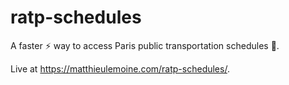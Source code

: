 # ratp-schedules

A faster :zap: way to access Paris public transportation schedules :calendar:.

Live at https://matthieulemoine.com/ratp-schedules/.
